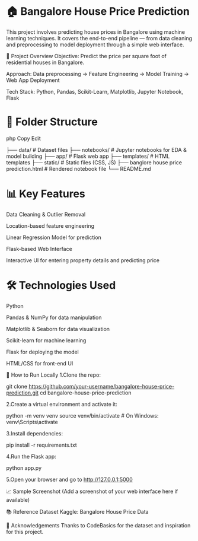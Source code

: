 


# 🏠 Bangalore House Price Prediction

This project involves predicting house prices in Bangalore using machine learning techniques. It covers the end-to-end pipeline — from data cleaning and preprocessing to model deployment through a simple web interface.

🚀 Project Overview
Objective: Predict the price per square foot of residential houses in Bangalore.

Approach: Data preprocessing → Feature Engineering → Model Training → Web App Deployment

Tech Stack: Python, Pandas, Scikit-Learn, Matplotlib, Jupyter Notebook, Flask

# 📂 Folder Structure
php
Copy
Edit

├── data/                  # Dataset files
├── notebooks/             # Jupyter notebooks for EDA & model building
├── app/                   # Flask web app
├── templates/             # HTML templates
├── static/                # Static files (CSS, JS)
├── banglore house price prediction.html   # Rendered notebook file
└── README.md


# 📊 Key Features
Data Cleaning & Outlier Removal

Location-based feature engineering

Linear Regression Model for prediction

Flask-based Web Interface

Interactive UI for entering property details and predicting price

# 🛠️ Technologies Used
Python

Pandas & NumPy for data manipulation

Matplotlib & Seaborn for data visualization

Scikit-learn for machine learning

Flask for deploying the model

HTML/CSS for front-end UI

🧪 How to Run Locally
1.Clone the repo:

git clone https://github.com/your-username/bangalore-house-price-prediction.git
cd bangalore-house-price-prediction

2.Create a virtual environment and activate it:

python -m venv venv
source venv/bin/activate   # On Windows: venv\Scripts\activate

3.Install dependencies:

pip install -r requirements.txt

4.Run the Flask app:

python app.py

5.Open your browser and go to http://127.0.0.1:5000

📈 Sample Screenshot
(Add a screenshot of your web interface here if available)

📚 Reference Dataset
Kaggle: Bangalore House Price Data

🙌 Acknowledgements
Thanks to CodeBasics for the dataset and inspiration for this project.



